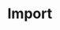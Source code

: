 <!--
parent: Deliveries
created_at: '2012-04-12 19:10:59'
updated_at: '2013-03-13 14:09:45'
authors:
    - 'Jérôme Bogaerts'
tags:
    - Deliveries
-->

Import
======

